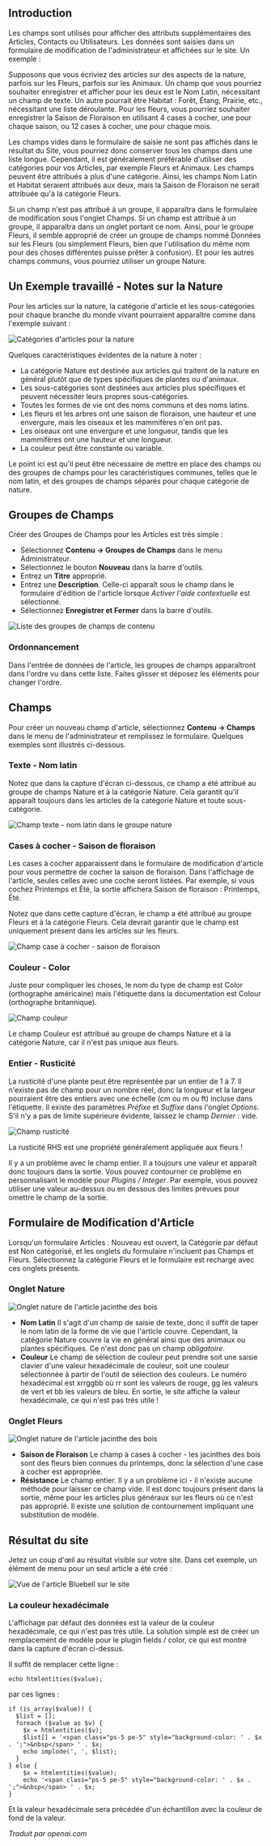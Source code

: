 <!-- Filename: J4.x:Fields_and_Field_Groups / Display title: Champs et Groupes de Champs -->

## Introduction

Les champs sont utilisés pour afficher des attributs supplémentaires des Articles, Contacts ou Utilisateurs. Les données sont saisies dans un formulaire de modification de l'administrateur et affichées sur le site. Un exemple :

Supposons que vous écriviez des articles sur des aspects de la nature, parfois sur les Fleurs, parfois sur les Animaux. Un champ que vous pourriez souhaiter enregistrer et afficher pour les deux est le Nom Latin, nécessitant un champ de texte. Un autre pourrait être Habitat : Forêt, Étang, Prairie, etc., nécessitant une liste déroulante. Pour les fleurs, vous pourriez souhaiter enregistrer la Saison de Floraison en utilisant 4 cases à cocher, une pour chaque saison, ou 12 cases à cocher, une pour chaque mois.

Les champs vides dans le formulaire de saisie ne sont pas affichés dans le résultat du Site, vous pourriez donc conserver tous les champs dans une liste longue. Cependant, il est généralement préférable d'utiliser des catégories pour vos Articles, par exemple Fleurs et Animaux. Les champs peuvent être attribués à plus d'une catégorie. Ainsi, les champs Nom Latin et Habitat seraient attribués aux deux, mais la Saison de Floraison ne serait attribuée qu'à la catégorie Fleurs.

Si un champ n'est pas attribué à un groupe, il apparaîtra dans le formulaire de modification sous l'onglet Champs. Si un champ est attribué à un groupe, il apparaîtra dans un onglet portant ce nom. Ainsi, pour le groupe Fleurs, il semble approprié de créer un groupe de champs nommé Données sur les Fleurs (ou simplement Fleurs, bien que l'utilisation du même nom pour des choses différentes puisse prêter à confusion). Et pour les autres champs communs, vous pourriez utiliser un groupe Nature.

## Un Exemple travaillé - Notes sur la Nature

Pour les articles sur la nature, la catégorie d'article et les sous-catégories pour chaque branche du monde vivant pourraient apparaître comme dans l'exemple suivant :

![Catégories d'articles pour la nature](../../../en/images/fields/fields-articles-categories-list.png)

Quelques caractéristiques évidentes de la nature à noter :

- La catégorie Nature est destinée aux articles qui traitent de la nature en général plutôt que de types spécifiques de plantes ou d'animaux.
- Les sous-catégories sont destinées aux articles plus spécifiques et peuvent nécessiter leurs propres sous-catégories.
- Toutes les formes de vie ont des noms communs et des noms latins.
- Les fleurs et les arbres ont une saison de floraison, une hauteur et une envergure, mais les oiseaux et les mammifères n'en ont pas.
- Les oiseaux ont une envergure et une longueur, tandis que les mammifères ont une hauteur et une longueur.
- La couleur peut être constante ou variable.

Le point ici est qu'il peut être nécessaire de mettre en place des champs ou des groupes de champs pour les caractéristiques communes, telles que le nom latin, et des groupes de champs séparés pour chaque catégorie de nature.

## Groupes de Champs

Créer des Groupes de Champs pour les Articles est très simple :

- Sélectionnez **Contenu → Groupes de Champs** dans le menu Administrateur.
- Sélectionnez le bouton **Nouveau** dans la barre d'outils.
- Entrez un **Titre** approprié.
- Entrez une **Description**. Celle-ci apparaît sous le champ dans le formulaire d'édition de l'article lorsque *Activer l'aide contextuelle* est sélectionné.
- Sélectionnez **Enregistrer et Fermer** dans la barre d'outils.

![Liste des groupes de champs de contenu](../../../en/images/fields/fields-field-groups-list.png)

### Ordonnancement

Dans l'entrée de données de l'article, les groupes de champs apparaîtront dans l'ordre vu dans cette liste. Faites glisser et déposez les éléments pour changer l'ordre.

## Champs

Pour créer un nouveau champ d'article, sélectionnez **Contenu → Champs** dans le menu de l'administrateur et remplissez le formulaire. Quelques exemples sont illustrés ci-dessous.

### Texte - Nom latin

Notez que dans la capture d'écran ci-dessous, ce champ a été attribué au groupe de champs Nature et à la catégorie Nature. Cela garantit qu'il apparaît toujours dans les articles de la catégorie Nature et toute sous-catégorie.

![Champ texte - nom latin dans le groupe nature](../../../en/images/fields/fields-latin-name.png)

### Cases à cocher - Saison de floraison

Les cases à cocher apparaissent dans le formulaire de modification d'article pour vous permettre de cocher la saison de floraison. Dans l'affichage de l'article, seules celles avec une coche seront listées. Par exemple, si vous cochez Printemps et Été, la sortie affichera Saison de floraison : Printemps, Été.

Notez que dans cette capture d'écran, le champ a été attribué au groupe Fleurs et à la catégorie Fleurs. Cela devrait garantir que le champ est uniquement présent dans les articles sur les fleurs.

![Champ case à cocher - saison de floraison](../../../en/images/fields/fields-flowering-season.png)

### Couleur - Color

Juste pour compliquer les choses, le nom du type de champ est Color (orthographe américaine) mais l'étiquette dans la documentation est Colour (orthographe britannique).

![Champ couleur](../../../en/images/fields/fields-colour.png)

Le champ Couleur est attribué au groupe de champs Nature et à la catégorie Nature, car il n'est pas unique aux fleurs.

### Entier - Rusticité

La rusticité d'une plante peut être représentée par un entier de 1 à 7. Il n'existe pas de champ pour un nombre réel, donc la longueur et la largeur pourraient être des entiers avec une échelle (cm ou m ou ft) incluse dans l'étiquette. Il existe des paramètres *Préfixe* et *Suffixe* dans l'onglet *Options*. S'il n'y a pas de limite supérieure évidente, laissez le champ *Dernier :* vide.

![Champ rusticité](../../../en/images/fields/fields-hardiness.png)

La rusticité RHS est une propriété généralement appliquée aux fleurs !

Il y a un problème avec le champ entier. Il a toujours une valeur et apparaît donc toujours dans la sortie. Vous pouvez contourner ce problème en personnalisant le modèle pour *Plugins / Integer*. Par exemple, vous pouvez utiliser une valeur au-dessus ou en dessous des limites prévues pour omettre le champ de la sortie.

## Formulaire de Modification d'Article

Lorsqu'un formulaire Articles : Nouveau est ouvert, la Catégorie par défaut est Non catégorisé, et les onglets du formulaire n'incluent pas Champs et Fleurs. Sélectionnez la catégorie Fleurs et le formulaire est rechargé avec ces onglets présents.

### Onglet Nature

![Onglet nature de l'article jacinthe des bois](../../../en/images/fields/field-article-bluebell-nature-tab.png)

- **Nom Latin** Il s'agit d'un champ de saisie de texte, donc il suffit de taper le nom latin de la forme de vie que l'article couvre. Cependant, la catégorie Nature couvre la vie en général ainsi que des animaux ou plantes spécifiques. Ce n'est donc pas un champ *obligatoire*.
- **Couleur** Le champ de sélection de couleur peut prendre soit une saisie clavier d'une valeur hexadécimale de couleur, soit une couleur sélectionnée à partir de l'outil de sélection des couleurs. Le numéro hexadécimal est xrrggbb où rr sont les valeurs de rouge, gg les valeurs de vert et bb les valeurs de bleu. En sortie, le site affiche la valeur hexadécimale, ce qui n'est pas très utile !

### Onglet Fleurs

![Onglet nature de l'article jacinthe des bois](../../../en/images/fields/field-article-bluebell-flowers-tab.png)

- **Saison de Floraison** Le champ à cases à cocher - les jacinthes des bois sont des fleurs bien connues du printemps, donc la sélection d'une case à cocher est appropriée.
- **Résistance** Le champ entier. Il y a un problème ici - il n'existe aucune méthode pour laisser ce champ vide. Il est donc toujours présent dans la sortie, même pour les articles plus généraux sur les fleurs où ce n'est pas approprié. Il existe une solution de contournement impliquant une substitution de modèle.

## Résultat du site

Jetez un coup d'œil au résultat visible sur votre site. Dans cet exemple, un élément de menu pour un seul article a été créé :

![Vue de l'article Bluebell sur le site](../../../en/images/fields/field-article-bluebell-site.png)

### La couleur hexadécimale

L'affichage par défaut des données est la valeur de la couleur hexadécimale, ce qui n'est pas très utile. La solution simple est de créer un remplacement de modèle pour le plugin fields / color, ce qui est montré dans la capture d'écran ci-dessus.

Il suffit de remplacer cette ligne :
```
echo htmlentities($value);
```
par ces lignes :
```
if (is_array($value)) {
  $list = [];
  foreach ($value as $v) {
    $x = htmlentities($v);
    $list[] = '<span class="ps-5 pe-5" style="background-color: ' . $x . ';">&nbsp</span> ' . $x;
    echo implode(', ', $list);
  }
} else {
    $x = htmlentities($value);
    echo '<span class="ps-5 pe-5" style="background-color: ' . $x . ';">&nbsp</span> ' . $x;
}
```
Et la valeur hexadécimale sera précédée d'un échantillon avec la couleur de fond de la valeur.

*Traduit par openai.com*

